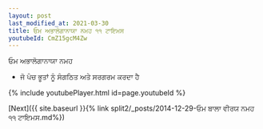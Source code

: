 ```yaml
---
layout: post
last_modified_at: 2021-03-30
title: ਓਮ ਅਭਾਲੋਗਾਨਾਯਾ ਨਮਹ ੧੧ ਟਾਇਮਸ
youtubeId: CmZ15gcM4Zw
---
```

 
 
 ਓਮ ਅਭਾਲੋਗਾਨਾਯਾ ਨਮਹ  
 
 -  ਜੋ ਪੰਚ ਭੂਤਾਂ ਨੂੰ ਸੰਗਠਿਤ ਅਤੇ ਸਰਗਰਮ ਕਰਦਾ ਹੈ 
 
  
 
  
 
 
 
 
 
 


{% include youtubePlayer.html id=page.youtubeId %}
 
[Next]({{ site.baseurl }}{% link  split2/_posts/2014-12-29-ਓਮ ਬਾਲਾ ਵੀਰਯ ਨਮਹ ੧੧ ਟਾਇਮਸ.md%})
 

